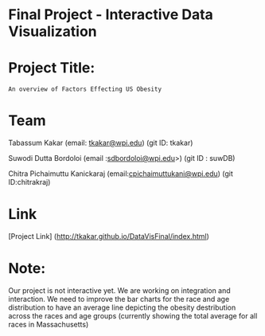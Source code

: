 Final Project - Interactive Data Visualization  
===

# Project Title: 
    An overview of Factors Effecting US Obesity

# Team

  Tabassum Kakar (email: tkakar@wpi.edu)   (git ID: tkakar)
  
  Suwodi Dutta Bordoloi (email :sdbordoloi@wpi.edu>)  (git ID : suwDB)
  
  Chitra Pichaimuttu Kanickaraj (email:cpichaimuttukani@wpi.edu)  (git ID:chitrakraj)
  
  
# Link
[Project Link] (http://tkakar.github.io/DataVisFinal/index.html)

# Note:
Our project is not interactive yet. We are working on integration and interaction. We need to improve the bar charts for the race and age distribution to have an average line depicting the obesity destribution across the races and age groups (currently showing the total average for all races in Massachusetts)
